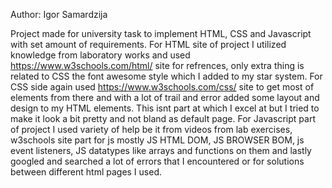 Author: Igor Samardzija 

Project made for university task to implement HTML, CSS and Javascript with set amount of requirements.
For HTML site of project I utilized knowledge from laboratory works and used https://www.w3schools.com/html/ site for refrences, only extra thing is related to CSS the font awesome style which I added to my star system.
For CSS side again used https://www.w3schools.com/css/ site to get most of elements from there and with a lot of trail and error added some layout and design to my HTML elements. This isnt part at which I excel at
but I tried to make it look a bit pretty and not bland as default page.
For Javascript part of project I used variety of help be it from videos from lab exercises, w3schools site part for js mostly JS HTML DOM, JS BROWSER BOM, js event listeners, JS datatypes like arrays and functions on them 
and lastly googled and searched a lot of errors that I encountered or for solutions between different html pages I used.
